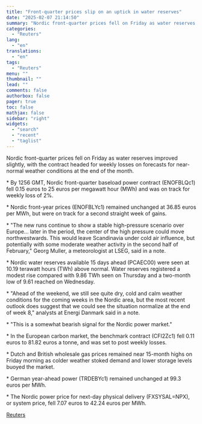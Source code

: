 ```yaml
---
title: "Front-quarter prices slip on an uptick in water reserves"
date: "2025-02-07 21:14:50"
summary: "Nordic front-quarter prices fell on Friday as water reserves improved slightly, with the contract headed for weekly losses on forecasts for near-normal weather conditions at the end of the month.* By 1256 GMT, Nordic front-quarter baseload power contract (ENOFBLQc1) fell 0.15 euros to 25 euros per megawatt hour (MWh) and..."
categories:
  - "Reuters"
lang:
  - "en"
translations:
  - "en"
tags:
  - "Reuters"
menu: ""
thumbnail: ""
lead: ""
comments: false
authorbox: false
pager: true
toc: false
mathjax: false
sidebar: "right"
widgets:
  - "search"
  - "recent"
  - "taglist"
---
```


Nordic front-quarter prices fell on Friday as water reserves improved slightly, with the contract headed for weekly losses on forecasts for near-normal weather conditions at the end of the month.

\* By 1256 GMT, Nordic front-quarter baseload power contract (ENOFBLQc1) fell 0.15 euros to 25 euros per megawatt hour (MWh) and was on track for weekly loss of 2%.

\* Nordic front-year prices (ENOFBLYc1) remained unchanged at 36.85 euros per MWh, but were on track for a second straight week of gains.

\* "The new runs continue to show a stable high-pressure scenario over Europe... later in the period, the center of the high pressure could move northwestwards. This would leave Scandinavia under cold air influence, but potentially with some moderate weather activity in the second half of February," Georg Muller, a meteorologist at LSEG, said in a note.

\* Nordic water reserves available 15 days ahead (PCAEC00) were seen at 10.19 terawatt hours (TWh) above normal. Water reserves registered a modest rise compared with 9.86 TWh seen on Thursday and a two-month low of 9.61 reached on Wednesday.

\* "Ahead of the weekend, we still see quite dry, cold and calm weather conditions for the coming weeks in the Nordic area, but the most recent outlook does suggest that we could see the situation normalize at the end of week 8," analysts at Energi Danmark said in a note.

\* "This is a somewhat bearish signal for the Nordic power market."

\* In the European carbon market, the benchmark contract (CFI2Zc1) fell 0.11 euros to 81.82 euros a tonne, and was set to post weekly losses.

\* Dutch and British wholesale gas prices remained near 15-month highs on Friday morning as colder weather stoked demand and lower storage levels buoyed the market.

\* German year-ahead power (TRDEBYc1) remained unchanged at 99.3 euros per MWh.

\* The Nordic power price for next-day physical delivery (FXSYSAL=NPX), or system price, fell 7.07 euros to 42.24 euros per MWh.

[Reuters](https://www.tradingview.com/news/reuters.com,2025:newsml_L4N3OY0Q8:0-front-quarter-prices-slip-on-an-uptick-in-water-reserves/)
